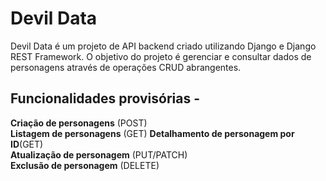 # Devil Data 
Devil Data é um projeto de API backend criado utilizando Django e Django REST Framework. O objetivo do projeto é gerenciar e consultar dados de personagens através de operações CRUD abrangentes.

## Funcionalidades provisórias - 
**Criação de personagens** (POST)  
**Listagem de personagens** (GET) 
**Detalhamento de personagem por ID**(GET)  
**Atualização de personagem** (PUT/PATCH)  
**Exclusão de personagem** (DELETE)

